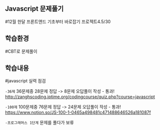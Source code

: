 ## Javascript 문제풀기
#12월 한달 프론트앤드 기초부터 바로잡기 프로젝트4.5/30

## 학습환경
#CBT로 문제풀이

## 학습내용

#javascript 실력 점검<br>

`-36제`
36문제중 28문제 정답 -> 8문제 오답풀이 작성 - 통과!
http://zanghscoding.iptime.org/codingcourse/quiz.php?course=javascript


`-100제`
100문제중 76문제 정답 -> 24문제 오답풀이 작성 - 통과!
https://www.notion.so/JS-100-1-0465a498481c471488646526a181087f

`-프로그래머스 1단계`
문제를 풀다가 보류

